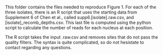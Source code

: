 This folder contains the files needed to reproduce Figure 1. For each of the three isolates, there is an R script that uses the starting data from Supplement 6 of Chen et al., called supp6.[isolate].raw.csv, and [isolate]_recomb_depths.csv. This last file is computed using the python script to calculate the number of reads for each nucleus at each position.

The R script takes the input .raw.csv and removes sites that do not pass the quality filters. The syntax is quite complicated, so do not hesistate to contact regarding any questions.

